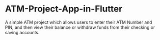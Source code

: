 # ATM-Project-App-in-Flutter
A simple ATM project which allows users to enter their ATM Number and PIN, and then view their balance or withdraw funds from their checking or saving accounts.
